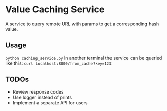 Value Caching Service
=====================

A service to query remote URL with params to get a corresponding hash value.
 
Usage
-----
`python caching_service.py`
In another terminal the service can be queried like this: `curl localhost:8000/from_cache?key=123`

TODOs
-----

* Review response codes
* Use logger instead of prints
* Implement a separate API for users
